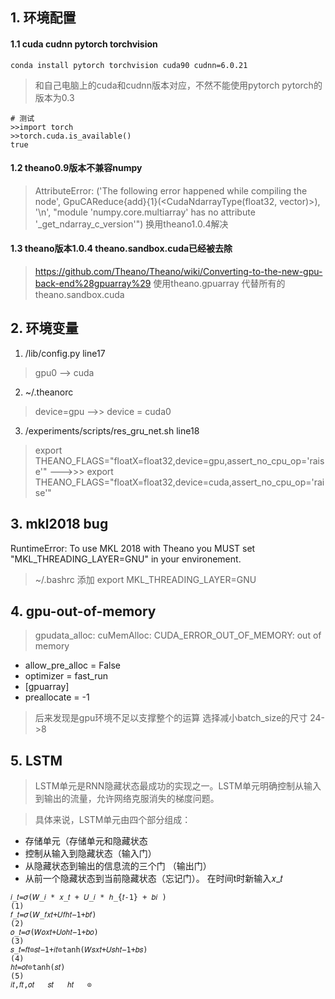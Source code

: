 ## 1. 环境配置
#### 1.1 cuda cudnn pytorch torchvision
```
conda install pytorch torchvision cuda90 cudnn=6.0.21
```
> 和自己电脑上的cuda和cudnn版本对应，不然不能使用pytorch
> pytorch的版本为0.3
```
# 测试
>>import torch
>>torch.cuda.is_available()
true
```

#### 1.2 theano0.9版本不兼容numpy
> AttributeError: ('The following error happened while compiling the node', GpuCAReduce{add}{1}(<CudaNdarrayType(float32, vector)>), '\n', "module 'numpy.core.multiarray' has no attribute '_get_ndarray_c_version'")
> 换用theano1.0.4解决

#### 1.3 theano版本1.0.4 theano.sandbox.cuda已经被去除
> https://github.com/Theano/Theano/wiki/Converting-to-the-new-gpu-back-end%28gpuarray%29
> 使用theano.gpuarray 代替所有的 theano.sandbox.cuda

## 2. 环境变量
1. /lib/config.py line17
> gpu0 --> cuda

2. ~/.theanorc
> device=gpu -->> device = cuda0

3. /experiments/scripts/res_gru_net.sh line18
> export THEANO_FLAGS="floatX=float32,device=gpu,assert_no_cpu_op='raise'" --->>>
> export THEANO_FLAGS="floatX=float32,device=cuda,assert_no_cpu_op='raise'"

## 3. mkl2018 bug
RuntimeError: To use MKL 2018 with Theano you MUST set "MKL_THREADING_LAYER=GNU" in your environement.
> ~/.bashrc 添加
> export MKL_THREADING_LAYER=GNU

## 4. gpu-out-of-memory
> gpudata_alloc: cuMemAlloc: CUDA_ERROR_OUT_OF_MEMORY: out of memory
+ allow_pre_alloc = False
+ optimizer = fast_run
+ [gpuarray]
+ preallocate = -1
> 后来发现是gpu环境不足以支撑整个的运算
> 选择减小batch_size的尺寸 24->8

## 5. LSTM
> LSTM单元是RNN隐藏状态最成功的实现之一。LSTM单元明确控制从输入到输出的流量，允许网络克服消失的梯度问题。 

> 具体来说，LSTM单元由四个部分组成：
+ 存储单元（存储单元和隐藏状态
+ 控制从输入到隐藏状态（输入门）
+ 从隐藏状态到输出的信息流的三个门 （输出门）
+ 从前一个隐藏状态到当前隐藏状态（忘记门）。
在时间t时新输入𝑥_𝑡
```
𝑖_𝑡=𝜎(𝑊_𝑖 * 𝑥_𝑡 + 𝑈_𝑖 * ℎ_{𝑡-1} + 𝑏𝑖 )
(1)
𝑓_𝑡=𝜎(𝑊_𝑓𝑥𝑡+𝑈𝑓ℎ𝑡−1+𝑏𝑓)
(2)
𝑜_𝑡=𝜎(𝑊𝑜𝑥𝑡+𝑈𝑜ℎ𝑡−1+𝑏𝑜)
(3)
𝑠_𝑡=𝑓𝑡⊙𝑠𝑡−1+𝑖𝑡⊙tanh(𝑊𝑠𝑥𝑡+𝑈𝑠ℎ𝑡−1+𝑏𝑠)
(4)
ℎ𝑡=𝑜𝑡⊙tanh(𝑠𝑡)
(5)
𝑖𝑡,𝑓𝑡,𝑜𝑡   𝑠𝑡   ℎ𝑡   ⊙
```